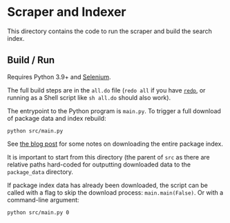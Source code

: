 # Scraper and Indexer

This directory contains the code to run the scraper and build the search index.

## Build / Run

Requires Python 3.9+ and [Selenium](https://selenium-python.readthedocs.io/).

The full build steps are in the `all.do` file (`redo all` if you have [`redp`](https://redo.readthedocs.io/en/latest/), or running as a Shell script like `sh all.do` should also work).

The entrypoint to the Python program is `main.py`. To trigger a full download of package data and index rebuild:

`python src/main.py`

See [the blog post](LINK) for some notes on downloading the entire package index.

It is important to start from this directory (the parent of `src` as there are relative paths hard-coded for outputting downloaded data to the `package_data` directory.

If package index data has already been downloaded, the script can be called with a flag to skip the download process: `main.main(False)`. Or with a command-line argument:

`python src/main.py 0`

